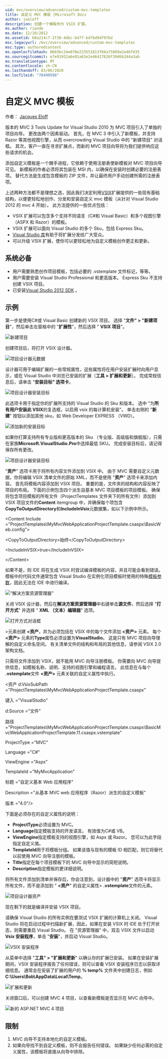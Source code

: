 ```yaml
---
uid: mvc/overview/advanced/custom-mvc-templates
title: 自定义 MVC 模板 |Microsoft Docs
author: joeloff
description: 创建一个模板作为 VSIX 扩展。
ms.author: riande
ms.date: 12/10/2012
ms.assetid: b0a214c7-2f38-4dbc-b47f-bd7bd9df97bd
msc.legacyurl: /mvc/overview/advanced/custom-mvc-templates
msc.type: authoredcontent
ms.openlocfilehash: 0603bc24e070e223551813f66a75889a2e46fd35
ms.sourcegitcommit: e7e91932a6e91a63e2e46417626f39d6b244a3ab
ms.translationtype: MT
ms.contentlocale: zh-CN
ms.lasthandoff: 03/06/2020
ms.locfileid: "78499598"
---
```

# <a name="custom-mvc-template"></a>自定义 MVC 模板

作者： [Jacques Eloff](https://github.com/joeloff)

版本的 MVC 3 Tools Update for Visual Studio 2010 为 MVC 项目引入了单独的项目向导。 更改由两个因素驱动。 首先，在 MVC 3 中引入了新模板，并支持 Razor 等其他视图引擎，从而 overcrowding Visual Studio 中的 "新建项目" 对话框。 其次，客户一直在寻求扩展点，而新的 MVC 项目向导将为我们提供响应这些请求的机会。

添加自定义模板是一个棘手进程，它依赖于使用注册表使新模板对 MVC 项目向导可见。 新模板的作者必须将其包装在 MSI 内，以确保在安装时创建必要的注册表项。 替代方法是生成包含模板的 ZIP 文件，并让最终用户手动创建所需的注册表项。

上述两种方法都不是理想之选，因此我们决定利用[VSIX](https://msdn.microsoft.com/library/ff363239.aspx)扩展提供的一些现有基础结构，以便更轻松地创作、分发和安装自定义 mvc 模板（从针对 Visual Studio 2012 的 mvc 4 开始）。 此方法提供的一些优点包括：

- VSIX 扩展可以包含多个支持不同语言（C#和 Visual Basic）和多个视图引擎（ASPX 和 Razor）的模板。
- VSIX 扩展可以面向 Visual Studio 的多个 Sku，包括 Express Sku。
- [Visual Studio 库](https://visualstudiogallery.msdn.microsoft.com/)有助于将扩展分发给广大受众。
- 可以升级 VSIX 扩展，使你可以更轻松地为自定义模板创作更正和更新。

## <a name="prerequisites"></a>系统必备

- 用户需要熟悉创作项目模板，包括必要的 .vstemplate 文件标记，等等。
- 用户需要安装 Visual Studio Professional 和更高版本。 Express Sku 不支持创建 VSIX 项目。
- 已安装[Visual Studio 2012 SDK](https://www.microsoft.com/download/details.aspx?id=30668) 。

## <a name="example"></a>示例

第一步是使用C#或 Visual Basic 创建新的 VSIX 项目。 选择 "**文件" > "新建项目**"，然后单击左窗格中的 "**扩展性**"，然后选择 " **VSIX 项目**"。

![新建项目](custom-mvc-templates/_static/image1.jpg)

创建项目后，将打开 VSIX 设计器。

![项目设计器元数据](custom-mvc-templates/_static/image2.jpg)

设计器可用于编辑扩展的一些常规属性，这些属性将在用户安装扩展时向用户显示，或在 Visual Studio 中浏览已安装的扩展（**工具 > 扩展和更新**）。 完成常规信息后，请单击 "**安装目标" 选项卡**。

![项目设计器安装目标](custom-mvc-templates/_static/image3.jpg)

此选项卡用于指定你的扩展所支持的 Visual Studio 的 Sku 和版本。 选中 "为**所有用户安装此 VSIX**的复选框，以启用 vsix 的每计算机安装"。 单击右侧的 "**新建**" 按钮以添加其他 sku，如 Web Developer EXPRESS （VWD）。

![添加新的安装目标](custom-mvc-templates/_static/image4.jpg)

如果你打算支持所有专业版和更高版本的 Sku （专业版、高级版和旗舰版），只需在家族**Microsoft.VisualStudio.Pro**中选择最低 SKU。 完成安装目标后，请记得保存所有更改。

![项目设计器安装目标](custom-mvc-templates/_static/image5.jpg)

"**资产**" 选项卡用于将所有内容文件添加到 VSIX 中。 由于 MVC 需要自定义元数据，你将编辑 VSIX 清单文件的原始 XML，而不是使用 "**资产**" 选项卡来添加内容。 首先将模板内容添加到 VSIX 项目。 重要的是，文件夹的结构和内容反映了项目的布局。 下面的示例包含四个派生自基本 MVC 项目模板的项目模板。 确保将包含项目模板的所有文件（ProjectTemplates 文件夹下的所有文件）添加到 VSIX 项目文件的**Content** itemgroup 中，并确保每个项包含**CopyToOutputDirectory**和**IncludeInVsix**元数据集，如以下示例中所示。

&lt;Content Include =&quot;ProjectTemplates\MyMvcWebApplicationProjectTemplate.csaspx\BasicWeb.config&quot;&gt;

&lt;CopyToOutputDirectory&gt;始终&lt;/CopyToOutputDirectory&gt;

&lt;IncludeInVSIX&gt;true&lt;/IncludeInVSIX&gt;

&lt;/Content&gt;

如果不是，则 IDE 将在生成 VSIX 时尝试编译模板的内容，并且可能会看到错误。 模板中的代码文件通常包含 Visual Studio 在实例化项目模板时使用的特殊[模板参数](https://msdn.microsoft.com/library/eehb4faa(v=vs.110).aspx)，因此无法在 IDE 中进行编译。

![“解决方案资源管理器”](custom-mvc-templates/_static/image6.jpg)

关闭 VSIX 设计器，然后在**解决方案资源管理器**中右键单击**源文件**，然后选择 "**打开方式**" 并选择 " **XML （文本）编辑器**" 选项。

![打开方式对话框](custom-mvc-templates/_static/image7.jpg)

&gt;元素创建 **&lt;资产**，并为必须包括在 VSIX 中的每个文件添加 **&lt;资产&gt;** 元素。 每个 **&lt;资产&gt;** 元素的**Type**属性必须设置为**VisualStudio**。 这是只有 MVC 项目向导理解的自定义命名空间。 有关清单文件的结构和布局的其他信息，请参阅 VSIX 2.0 架构文档。

只需将文件添加到 VSIX，就不能用 MVC 向导注册模板。 你需要向 MVC 向导提供信息，如模板名称、说明、支持的视图引擎和编程语言。 此信息在与每个 **.vstemplate**文件 **&lt;资产&gt;** 元素关联的自定义属性中执行。

&lt;资产 d:VsixSubPath =&quot;ProjectTemplates\MyMvcWebApplicationProjectTemplate.csaspx&quot;

键入 =&quot;VisualStudio&quot;

d:Source =&quot;文件&quot;

路径 =&quot;ProjectTemplates\MyMvcWebApplicationProjectTemplate.csaspx\BasicMvcWebApplicationProjectTemplate.11.csaspx.vstemplate&quot;

ProjectType =&quot;MVC&quot;

Language =&quot;C#&quot;

ViewEngine =&quot;Aspx&quot;

TemplateId =&quot;MyMvcApplication&quot;

标题 =&quot;自定义基本 Web 应用程序&quot;

Description =&quot;从基本 MVC web 应用程序（Razor）派生的自定义模板&quot;

版本 =&quot;4.0&quot;/&gt;

下面是必须存在的自定义属性的说明：

- **ProjectType**必须设置为 MVC。
- **Language**指定模板支持的开发语言。 有效值为C#或 VB。
- **ViewEngine**指定模板支持的视图引擎，如 Aspx 或 Razor。 您可以为此字段指定自定义值。
- **TemplateId**用于将模板分组。 如果该值与现有的模板 ID 相匹配，则它将替代以前使用 MVC 向导注册的模板。
- **Title**指定在每个项目模板下的 MVC 向导中显示的简短说明。
- **Description**指定模板的更详细说明。

将所有文件添加到清单并保存后，你会注意到，设计器中的 "**资产**" 选项卡将显示所有文件，而不是添加到 " **&lt;资产**" 的自定义属性&gt; **.vstemplate**文件的元素。

![项目设计器资产](custom-mvc-templates/_static/image8.jpg)

现在剩下的就是编译并安装 VSIX 项目。

请确保 Visual Studio 的所有实例在要测试 VSIX 扩展的计算机上关闭。 Visual Studio 将在启动过程中扫描新扩展，因此，如果在安装 VSIX 时 IDE 处于打开状态，则需要重启 Visual Studio。 在 "资源管理器" 中，双击 VSIX 文件以启动**Vsix 安装程序**，单击 "**安装**"，并启动 Visual Studio。

![VSIX 安装程序](custom-mvc-templates/_static/image9.jpg)

从菜单中选择 "**工具" > "扩展和更新**" 以确认你的扩展已安装。 如果在安装扩展期间，VSIX 安装程序报告了任何错误，则可以查看 VSIX 安装程序日志以获取详细信息。 通常会在安装了扩展的用户的 **% temp%** 文件夹中创建日志，例如**C:\Users\Bob\AppData\Local\Temp**。

![扩展和更新](custom-mvc-templates/_static/image10.jpg)

关闭窗口后，可以创建 MVC 4 项目，以查看新模板是否显示在 MVC 向导中。

![新的 ASP.NET MVC 4 项目](custom-mvc-templates/_static/image11.jpg)

## <a name="limitations"></a>限制

1. MVC 向导不支持本地化的自定义模板。
2. 如果向导找不到自定义模板，则不会报告任何错误。 如果缺少任何必需的自定义属性，该模板将直接从向导中排除。
